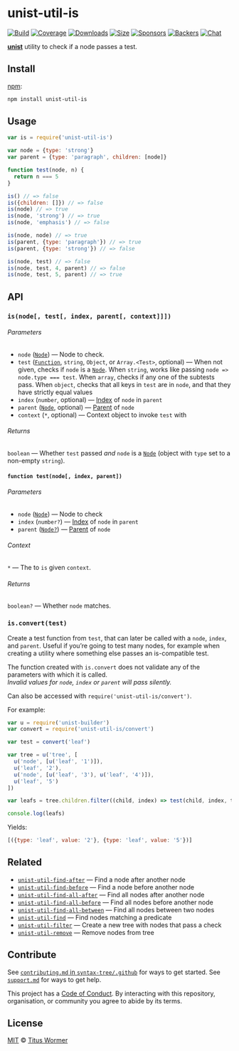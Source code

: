# unist-util-is

[![Build][build-badge]][build]
[![Coverage][coverage-badge]][coverage]
[![Downloads][downloads-badge]][downloads]
[![Size][size-badge]][size]
[![Sponsors][sponsors-badge]][collective]
[![Backers][backers-badge]][collective]
[![Chat][chat-badge]][chat]

[**unist**][unist] utility to check if a node passes a test.

## Install

[npm][]:

```sh
npm install unist-util-is
```

## Usage

```js
var is = require('unist-util-is')

var node = {type: 'strong'}
var parent = {type: 'paragraph', children: [node]}

function test(node, n) {
  return n === 5
}

is() // => false
is({children: []}) // => false
is(node) // => true
is(node, 'strong') // => true
is(node, 'emphasis') // => false

is(node, node) // => true
is(parent, {type: 'paragraph'}) // => true
is(parent, {type: 'strong'}) // => false

is(node, test) // => false
is(node, test, 4, parent) // => false
is(node, test, 5, parent) // => true
```

## API

### `is(node[, test[, index, parent[, context]]])`

###### Parameters

*   `node` ([`Node`][node]) — Node to check.
*   `test` ([`Function`][test], `string`, `Object`, or `Array.<Test>`, optional)
    —  When not given, checks if `node` is a [`Node`][node].
    When `string`, works like passing `node => node.type === test`.
    When `array`, checks if any one of the subtests pass.
    When `object`, checks that all keys in `test` are in `node`,
    and that they have strictly equal values
*   `index` (`number`, optional) — [Index][] of `node` in `parent`
*   `parent` ([`Node`][node], optional) — [Parent][] of `node`
*   `context` (`*`, optional) — Context object to invoke `test` with

###### Returns

`boolean` — Whether `test` passed *and* `node` is a [`Node`][node] (object with
`type` set to a non-empty `string`).

#### `function test(node[, index, parent])`

###### Parameters

*   `node` ([`Node`][node]) — Node to check
*   `index` (`number?`) — [Index][] of `node` in `parent`
*   `parent` ([`Node?`][node]) — [Parent][] of `node`

###### Context

`*` — The to `is` given `context`.

###### Returns

`boolean?` — Whether `node` matches.

### `is.convert(test)`

Create a test function from `test`, that can later be called with a `node`,
`index`, and `parent`.
Useful if you’re going to test many nodes, for example when creating a utility
where something else passes an is-compatible test.

The function created with `is.convert` does not validate any of the parameters
with which it is called.  
*Invalid values for `node`, `index` or `parent` will pass silently.*

Can also be accessed with `require('unist-util-is/convert')`.

For example:

```js
var u = require('unist-builder')
var convert = require('unist-util-is/convert')

var test = convert('leaf')

var tree = u('tree', [
  u('node', [u('leaf', '1')]),
  u('leaf', '2'),
  u('node', [u('leaf', '3'), u('leaf', '4')]),
  u('leaf', '5')
])

var leafs = tree.children.filter((child, index) => test(child, index, tree))

console.log(leafs)
```

Yields:

```js
[({type: 'leaf', value: '2'}, {type: 'leaf', value: '5'})]
```

## Related

*   [`unist-util-find-after`](https://github.com/syntax-tree/unist-util-find-after)
    — Find a node after another node
*   [`unist-util-find-before`](https://github.com/syntax-tree/unist-util-find-before)
    — Find a node before another node
*   [`unist-util-find-all-after`](https://github.com/syntax-tree/unist-util-find-all-after)
    — Find all nodes after another node
*   [`unist-util-find-all-before`](https://github.com/syntax-tree/unist-util-find-all-before)
    — Find all nodes before another node
*   [`unist-util-find-all-between`](https://github.com/mrzmmr/unist-util-find-all-between)
    — Find all nodes between two nodes
*   [`unist-util-find`](https://github.com/blahah/unist-util-find)
    — Find nodes matching a predicate
*   [`unist-util-filter`](https://github.com/eush77/unist-util-filter)
    — Create a new tree with nodes that pass a check
*   [`unist-util-remove`](https://github.com/eush77/unist-util-remove)
    — Remove nodes from tree

## Contribute

See [`contributing.md` in `syntax-tree/.github`][contributing] for ways to get
started.
See [`support.md`][support] for ways to get help.

This project has a [Code of Conduct][coc].
By interacting with this repository, organisation, or community you agree to
abide by its terms.

## License

[MIT][license] © [Titus Wormer][author]

<!-- Definitions -->

[build-badge]: https://img.shields.io/travis/syntax-tree/unist-util-is.svg

[build]: https://travis-ci.org/syntax-tree/unist-util-is

[coverage-badge]: https://img.shields.io/codecov/c/github/syntax-tree/unist-util-is.svg

[coverage]: https://codecov.io/github/syntax-tree/unist-util-is

[downloads-badge]: https://img.shields.io/npm/dm/unist-util-is.svg

[downloads]: https://www.npmjs.com/package/unist-util-is

[size-badge]: https://img.shields.io/bundlephobia/minzip/unist-util-is.svg

[size]: https://bundlephobia.com/result?p=unist-util-is

[sponsors-badge]: https://opencollective.com/unified/sponsors/badge.svg

[backers-badge]: https://opencollective.com/unified/backers/badge.svg

[collective]: https://opencollective.com/unified

[chat-badge]: https://img.shields.io/badge/join%20the%20community-on%20spectrum-7b16ff.svg

[chat]: https://spectrum.chat/unified/syntax-tree

[npm]: https://docs.npmjs.com/cli/install

[license]: license

[author]: https://wooorm.com

[contributing]: https://github.com/syntax-tree/.github/blob/master/contributing.md

[support]: https://github.com/syntax-tree/.github/blob/master/support.md

[coc]: https://github.com/syntax-tree/.github/blob/master/code-of-conduct.md

[unist]: https://github.com/syntax-tree/unist

[node]: https://github.com/syntax-tree/unist#node

[parent]: https://github.com/syntax-tree/unist#parent-1

[index]: https://github.com/syntax-tree/unist#index

[test]: #function-testnode-index-parent
